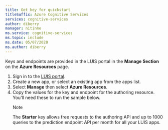 ```yaml
---
title: Get key for quickstart
titleSuffix: Azure Cognitive Services
services: cognitive-services
author: diberry
manager: nitinme
ms.service: cognitive-services
ms.topic: include
ms.date: 05/07/2020
ms.author: diberry
---
```


Keys and endpoints are provided in the LUIS portal in the **Manage Section** on the **Azure Resources** page.

1. Sign in to the [LUIS portal](https://www.luis.ai/).
1. Create a new app, or select an existing app from the apps list.
1. Select **Manage** then select **Azure Resources**.
1. Copy the values for the key and endpoint for the authoring resource. You'll need these to run the sample below.
   > [!NOTE]
   > The **Starter** key allows free requests to the authoring API and up to 1000 queries to the prediction endpoint API per month for all your LUIS apps.